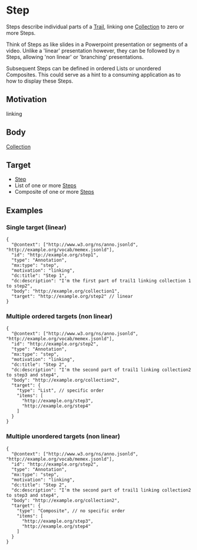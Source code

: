 
# Step

Steps describe individual parts of a [Trail](Trail.md), linking one [Collection](Collection.md) to zero or more Steps.

Think of Steps as like slides in a Powerpoint presentation or segments of a video. Unlike a 'linear' presentation however, they can be followed by n Steps, allowing 'non linear' or 'branching' presentations. 

Subsequent Steps can be defined in ordered Lists or unordered Composites. This could serve as a hint to a consuming application as to how to display these Steps.

## Motivation 
linking

## Body
[Collection](Collection.md)

## Target
- [Step](Step.md)
- List of one or more [Steps](Step.md)
- Composite of one or more [Steps](Step.md)

## Examples

### Single target (linear)

```
{
  "@context": ["http://www.w3.org/ns/anno.jsonld", "http://example.org/vocab/memex.jsonld"],
  "id": "http://example.org/step1",
  "type": "Annotation",
  "mx:type": "step",
  "motivation": "linking",
  "dc:title": "Step 1",
  "dc:description": "I'm the first part of trail1 linking collection 1 to step2",
  "body": "http://example.org/collection1",
  "target": "http://example.org/step2" // linear
}
```

### Multiple ordered targets (non linear)
```
{
  "@context": ["http://www.w3.org/ns/anno.jsonld", "http://example.org/vocab/memex.jsonld"],
  "id": "http://example.org/step2",
  "type": "Annotation",
  "mx:type": "step",
  "motivation": "linking",
  "dc:title": "Step 2",
  "dc:description": "I'm the second part of trail1 linking collection2 to step3 and step4",
  "body": "http://example.org/collection2",
  "target": {
    "type": "List", // specific order
    "items": [
      "http://example.org/step3",
      "http://example.org/step4"
    ]
  }
}
```

### Multiple unordered targets (non linear)
```
{
  "@context": ["http://www.w3.org/ns/anno.jsonld", "http://example.org/vocab/memex.jsonld"],
  "id": "http://example.org/step2",
  "type": "Annotation",
  "mx:type": "step",
  "motivation": "linking",
  "dc:title": "Step 2",
  "dc:description": "I'm the second part of trail1 linking collection2 to step3 and step4",
  "body": "http://example.org/collection2",
  "target": {
    "type": "Composite", // no specific order
    "items": [
      "http://example.org/step3",
      "http://example.org/step4"
    ]
  }
}
```